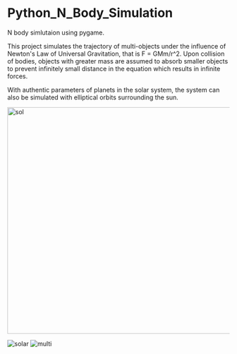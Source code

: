 # Python_N_Body_Simulation

N body simlutaion using pygame. 

This project simulates the trajectory of multi-objects under the influence of Newton's Law of Universal Gravitation, that is 
F = GMm/r^2. Upon collision of bodies, objects with greater mass are assumed to absorb smaller objects to prevent infinitely small distance in the equation which results in infinite forces.

With authentic parameters of planets in the solar system, the system can also be simulated with elliptical orbits surrounding the sun.

<img width="514" alt="sol" src="https://user-images.githubusercontent.com/71583394/159169215-d14ad689-2e69-414d-8162-1ff0af66d16b.png">

![solar](https://user-images.githubusercontent.com/71583394/159169316-c6f31411-dd10-4d77-b001-050a60e42ba6.gif)
![multi](https://user-images.githubusercontent.com/71583394/159169342-c4712772-7b8a-43db-8970-53ef1e0032ca.gif)

